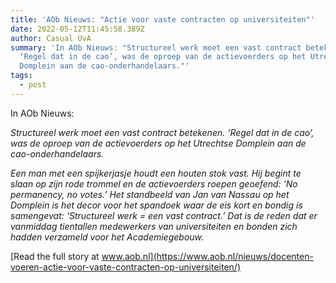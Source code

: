 ```yaml
---
title: 'AOb Nieuws: "Actie voor vaste contracten op universiteiten"'
date: 2022-05-12T11:45:58.389Z
author: Casual UvA
summary: 'In AOb Nieuws: "Structureel werk moet een vast contract betekenen.
  ‘Regel dat in de cao’, was de oproep van de actievoerders op het Utrechtse
  Domplein aan de cao-onderhandelaars."'
tags:
  - post
---
```

In AOb Nieuws:

*Structureel werk moet een vast contract betekenen. ‘Regel dat in de cao’, was de oproep van de actievoerders op het Utrechtse Domplein aan de cao-onderhandelaars.*


*Een man met een spijkerjasje houdt een houten stok vast. Hij begint te slaan op zijn rode trommel en de actievoerders roepen geoefend: ‘No permanency, no votes.’ Het standbeeld van Jan van Nassau op het Domplein is het decor voor het spandoek waar de eis kort en bondig is samengevat: ‘Structureel werk = een vast contract.’ Dat is de reden dat er vanmiddag tientallen medewerkers van universiteiten en bonden zich hadden verzameld voor het Academiegebouw.*

[Read the full story at www.aob.nl](https://www.aob.nl/nieuws/docenten-voeren-actie-voor-vaste-contracten-op-universiteiten/)